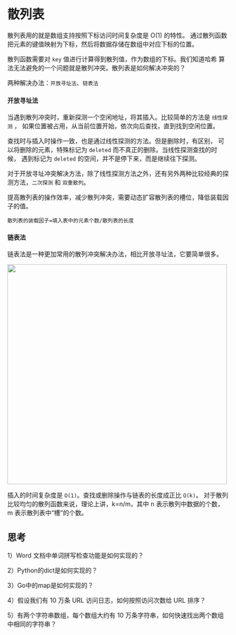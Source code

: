 # 散列表

散列表用的就是数组支持按照下标访问时间复杂度是 O(1) 的特性。
通过散列函数把元素的键值映射为下标，然后将数据存储在数组中对应下标的位置。

散列函数需要对 `key` 值进行计算得到散列值，作为数组的下标。我们知道哈希
算法无法避免的一个问题就是散列冲突。散列表是如何解决冲突的？

两种解决办法：`开放寻址法`、`链表法`

#### 开放寻址法

当遇到散列冲突时，重新探测一个空闲地址，将其插入。比较简单的方法是 `线性探测` ，
如果位置被占用，从当前位置开始，依次向后查找，直到找到空闲位置。

查找时与插入时操作一致，也是通过线性探测的方法。但是删除时，有区别，
可以将删除的元素，特殊标记为 `deleted` 而不真正的删除。当线性探测查找的时候，
遇到标记为 `deleted` 的空间，并不是停下来，而是继续往下探测。

对于开放寻址冲突解决方法，除了线性探测方法之外，还有另外两种比较经典的探测方法，`二次探测` 和 `双重散列`。

提高散列表的操作效率，减少散列冲突，需要动态扩容散列表的槽位，降低装载因子的值。

`散列表的装载因子=填入表中的元素个数/散列表的长度`

#### 链表法

链表法是一种更加常用的散列冲突解决办法，相比开放寻址法，它要简单很多。

<img src="https://static001.geekbang.org/resource/image/a4/7f/a4b77d593e4cb76acb2b0689294ec17f.jpg" width=500>

插入的时间复杂度是 `O(1)`。查找或删除操作与链表的长度成正比 `O(k)`。
对于散列比较均匀的散列函数来说，理论上讲，k=n/m，其中 n 表示散列中数据的个数，m 表示散列表中“槽”的个数。



## 思考 

1）Word 文档中单词拼写检查功能是如何实现的？

2）Python的dict是如何实现的？

3）Go中的map是如何实现的？

4）假设我们有 10 万条 URL 访问日志，如何按照访问次数给 URL 排序？

5）有两个字符串数组，每个数组大约有 10 万条字符串，如何快速找出两个数组中相同的字符串？





